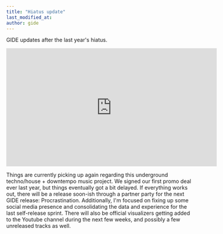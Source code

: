 ```yaml
---
title: "Hiatus update"
last_modified_at:
author: gide
---
```


GIDE updates after the last year's hiatus.

<iframe width="560" height="315" src="https://www.youtube.com/embed/gm9-_40BonY" title="YouTube video player" frameborder="0" allow="accelerometer; autoplay; clipboard-write; encrypted-media; gyroscope; picture-in-picture; web-share" allowfullscreen></iframe>

Things are currently picking up again regarding this underground techno/house + downtempo music project. We signed our first promo deal ever last year, but things eventually got a bit delayed. If everything works out, there will be a release soon-ish through a partner party for the next GIDE release: Procrastination. Additionally, I'm focused on fixing up some social media presence and consolidating the data and experience for the last self-release sprint. There will also be official visualizers getting added to the Youtube channel during the next few weeks, and possibly a few unreleased tracks as well.

